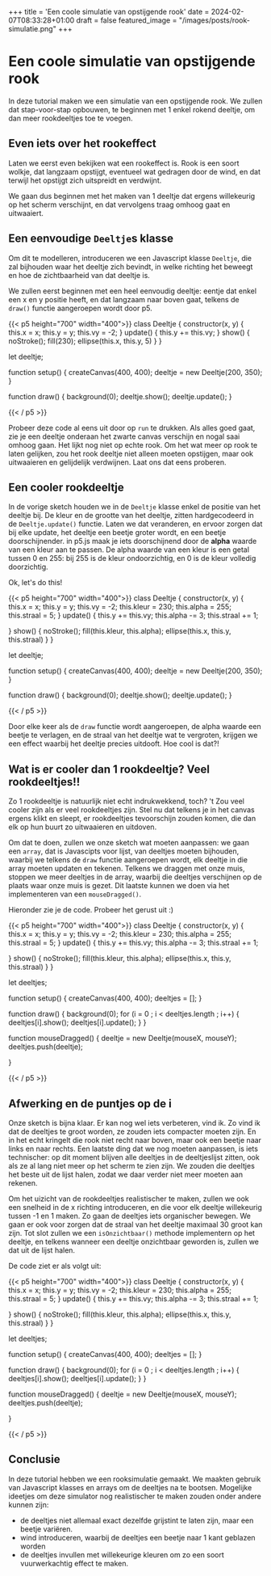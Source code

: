 +++
title = 'Een coole simulatie van opstijgende rook'
date = 2024-02-07T08:33:28+01:00
draft = false
featured_image = "/images/posts/rook-simulatie.png"
+++
# Een coole simulatie van opstijgende rook

In deze tutorial maken we een simulatie van een opstijgende rook. We zullen dat stap-voor-stap opbouwen, te beginnen met 1 enkel rokend deeltje, om dan meer rookdeeltjes toe te voegen. 

<!--more-->

## Even iets over het rookeffect
Laten we eerst even bekijken wat een rookeffect is. Rook is een soort wolkje, dat langzaam opstijgt, eventueel wat gedragen door de wind, en dat terwijl het opstijgt zich uitspreidt en verdwijnt.

We gaan dus beginnen met het maken van 1 deeltje dat ergens willekeurig op het scherm verschijnt, en dat vervolgens traag omhoog gaat en uitwaaiert.

## Een eenvoudige  ```Deeltje```s klasse
Om dit te modelleren, introduceren we een Javascript klasse ```Deeltje```, die zal bijhouden waar het deeltje zich bevindt, in welke richting het beweegt en hoe de zichtbaarheid van dat deeltje is.

We zullen eerst beginnen met een heel eenvoudig deeltje: eentje dat enkel een x en y positie heeft, en dat langzaam naar boven gaat, telkens de ```draw()``` functie aangeroepen wordt door p5. 

{{< p5 height="700" width="400">}}
class Deeltje {
  constructor(x, y) {
    this.x = x;
    this.y = y;
    this.vy = -2;
  }
  update() {
    this.y += this.vy;
  }
  show() {
    noStroke();
    fill(230);
    ellipse(this.x, this.y, 5)
  }
}

let deeltje;

function setup() {
  createCanvas(400, 400);
  deeltje = new Deeltje(200, 350);
}

function draw() {
  background(0);
  deeltje.show();
  deeltje.update();
}

{{< / p5 >}}

Probeer deze code al eens uit door op ```run``` te drukken. Als alles goed gaat, zie je een deeltje onderaan het zwarte canvas verschijn en nogal saai omhoog gaan. Het lijkt nog niet op echte rook. Om het wat meer op rook te laten gelijken, zou het rook deeltje niet alleen moeten opstijgen, maar ook uitwaaieren en gelijdelijk verdwijnen. Laat ons dat eens proberen.

## Een cooler rookdeeltje
In de vorige sketch houden we in de ```Deeltje``` klasse enkel de positie van het deeltje bij. De kleur en de grootte van het deeltje, zitten hardgecodeerd in de ```Deeltje.update()``` functie. Laten we dat veranderen, en ervoor zorgen dat bij elke update, het deeltje een beetje groter wordt, en een beetje doorschijnender. in p5.js maak je iets doorschijnend door de __alpha__ waarde van een kleur aan te passen. De alpha waarde van een kleur is een getal tussen 0 en 255: bij 255 is de kleur ondoorzichtig, en 0 is de kleur volledig doorzichtig.

Ok, let's do this!

{{< p5 height="700" width="400">}}
class Deeltje {
  constructor(x, y) {
    this.x = x;
    this.y = y;
    this.vy = -2;
    this.kleur = 230;
    this.alpha = 255;
    this.straal = 5;
  }
  update() {
    this.y += this.vy;
    this.alpha -= 3;
    this.straal += 1;
    
  }
  show() {
    noStroke();
    fill(this.kleur, this.alpha);
    ellipse(this.x, this.y, this.straal)
  }
}

let deeltje;

function setup() {
  createCanvas(400, 400);
  deeltje = new Deeltje(200, 350);
}

function draw() {
  background(0);
  deeltje.show();
  deeltje.update();
}

{{< / p5 >}}

Door elke keer als de ```draw``` functie wordt aangeroepen, de alpha waarde een beetje te verlagen, en de straal van het deeltje wat te vergroten, krijgen we een effect waarbij het deeltje precies uitdooft. Hoe cool is dat?!

## Wat is er cooler dan 1 rookdeeltje? Veel rookdeeltjes!!
Zo 1 rookdeeltje is natuurlijk niet echt indrukwekkend, toch? 't Zou veel cooler zijn als er veel rookdeeltjes zijn. Stel nu dat telkens je in het canvas ergens klikt en sleept, er rookdeeltjes tevoorschijn zouden komen, die dan elk op hun buurt zo uitwaaieren en uitdoven. 

Om dat te doen, zullen we onze sketch wat moeten aanpassen: we gaan een ```array```, dat is Javascipts voor lijst, van deeltjes moeten bijhouden, waarbij we telkens de ```draw``` functie aangeroepen wordt, elk deeltje in die array moeten updaten en tekenen. Telkens we draggen met onze muis, stoppen we meer deeltjes in de array, waarbij die deeltjes verschijnen op de plaats waar onze muis is gezet. Dit laatste kunnen we doen via het implementeren van een ```mouseDragged()```.

Hieronder zie je de code. Probeer het gerust uit :)

{{< p5 height="700" width="400">}}
class Deeltje {
  constructor(x, y) {
    this.x = x;
    this.y = y;
    this.vy = -2;
    this.kleur = 230;
    this.alpha = 255;
    this.straal = 5;
  }
  update() {
    this.y += this.vy;
    this.alpha -= 3;
    this.straal += 1;
    
  }
  show() {
    noStroke();
    fill(this.kleur, this.alpha);
    ellipse(this.x, this.y, this.straal)
  }
}

let deeltjes;

function setup() {
  createCanvas(400, 400);
  deeltjes = [];
}

function draw() {
  background(0);
  for (i = 0 ; i < deeltjes.length ; i++) {
    deeltjes[i].show();
    deeltjes[i].update();
  }
}

function mouseDragged() {
    deeltje = new Deeltje(mouseX, mouseY);
    deeltjes.push(deeltje);
 
}

{{< / p5 >}}

## Afwerking en de puntjes op de i
Onze sketch is bijna klaar. Er kan nog wel iets verbeteren, vind ik. Zo vind ik dat de deeltjes te groot worden, ze zouden iets compacter moeten zijn. En in het echt kringelt die rook niet recht naar boven, maar ook een beetje naar links en naar rechts. 
Een laatste ding dat we nog moeten aanpassen, is iets technischer: op dit moment blijven alle deeltjes in de deeltjeslijst zitten, ook als ze al lang niet meer op het scherm te zien zijn. We zouden die deeltjes het beste uit de lijst halen, zodat we daar verder niet meer moeten aan rekenen.

Om het uizicht van de rookdeeltjes realistischer te maken, zullen we ook een snelheid in de x richting introduceren, en die voor elk deeltje willekeurig tussen -1 en 1 maken. Zo gaan de deeltjes iets organischer bewegen. We gaan er ook voor zorgen dat de straal van het deeltje maximaal 30 groot kan zijn. Tot slot zullen we een ```isOnzichtbaar()``` methode implementern op het deeltje, en telkens wanneer een deeltje onzichtbaar geworden is, zullen we dat uit de lijst halen.

De code ziet er als volgt uit:

{{< p5 height="700" width="400">}}
class Deeltje {
  constructor(x, y) {
    this.x = x;
    this.y = y;
    this.vy = -2;
    this.kleur = 230;
    this.alpha = 255;
    this.straal = 5;
  }
  update() {
    this.y += this.vy;
    this.alpha -= 3;
    this.straal += 1;
    
  }
  show() {
    noStroke();
    fill(this.kleur, this.alpha);
    ellipse(this.x, this.y, this.straal)
  }
}

let deeltjes;

function setup() {
  createCanvas(400, 400);
  deeltjes = [];
}

function draw() {
  background(0);
  for (i = 0 ; i < deeltjes.length ; i++) {
    deeltjes[i].show();
    deeltjes[i].update();
  }
}

function mouseDragged() {
    deeltje = new Deeltje(mouseX, mouseY);
    deeltjes.push(deeltje);
 
}

{{< / p5 >}}


## Conclusie
In deze tutorial hebben we een rooksimulatie gemaakt. We maakten gebruik van Javascript klasses en arrays om de deeltjes na te bootsen. Mogelijke ideetjes om deze simulator nog realistischer te maken zouden onder andere kunnen zijn:
- de deeltjes niet allemaal exact dezelfde grijstint te laten zijn, maar een beetje variëren.
- wind introduceren, waarbij de deeltjes een beetje naar 1 kant geblazen worden
- de deeltjes invullen met willekeurige kleuren om zo een soort vuurwerkachtig effect te maken.

